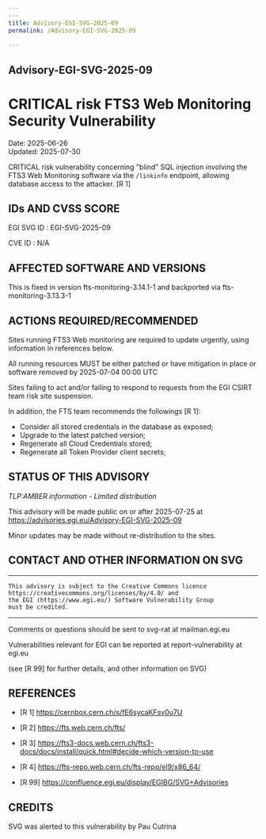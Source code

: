 ```yaml
---
---
title: Advisory-EGI-SVG-2025-09
permalink: /Advisory-EGI-SVG-2025-09
  
---
```


## Advisory-EGI-SVG-2025-09

# CRITICAL risk FTS3 Web Monitoring Security Vulnerability

Date:        2025-06-26   
Updated:     2025-07-30

CRITICAL risk vulnerability concerning "blind" SQL injection involving 
the FTS3 Web Monitoring software via the `/linkinfo` endpoint, allowing 
database access to the attacker. [R 1]


## IDs AND CVSS SCORE      

EGI SVG ID : EGI-SVG-2025-09
    
CVE ID     : N/A

    
## AFFECTED SOFTWARE AND VERSIONS
    
This is fixed in version fts-monitoring-3.14.1-1 and backported 
via fts-monitoring-3.13.3-1

    
## ACTIONS REQUIRED/RECOMMENDED
    
Sites running FTS3 Web monitoring are required to update urgently,
using information in references below.
    
All running resources MUST be either patched or have mitigation
in place or software removed by 2025-07-04  00:00 UTC 

Sites failing to act and/or failing to respond to requests from the 
EGI CSIRT team risk site suspension.    
    
In addition, the FTS team recommends the followings [R 1]:

- Consider all stored credentials in the database as exposed;
- Upgrade to the latest patched version;
- Regenerate all Cloud Credentials stored;
- Regenerate all Token Provider client secrets;
        
    
## STATUS OF THIS ADVISORY    
                        
_TLP:AMBER information - Limited distribution_ 

 This advisory will be made public on or after 2025-07-25 at
 https://advisories.egi.eu/Advisory-EGI-SVG-2025-09 

Minor updates may be made without re-distribution to the sites.


## CONTACT AND OTHER INFORMATION ON SVG    

-----------------------------
    This advisory is subject to the Creative Commons licence 
    https://creativecommons.org/licenses/by/4.0/ and
    the EGI (https://www.egi.eu/) Software Vulnerability Group 
    must be credited.
-----------------------------
    
Comments or questions should be sent to
	svg-rat at mailman.egi.eu

Vulnerabilities relevant for EGI can be reported at
	report-vulnerability at egi.eu
    
(see [R 99] for further details, and other information on SVG)
    
    
## REFERENCES

- [R 1] <https://cernbox.cern.ch/s/fE6sycaKFsv0u7U>
    
- [R 2] <https://fts.web.cern.ch/fts/>

- [R 3] <https://fts3-docs.web.cern.ch/fts3-docs/docs/install/quick.html#decide-which-version-to-use>

- [R 4] <https://fts-repo.web.cern.ch/fts-repo/el9/x86_64/>

- [R 99] <https://confluence.egi.eu/display/EGIBG/SVG+Advisories>

    
## CREDITS

SVG was alerted to this vulnerability by Pau Cutrina 
